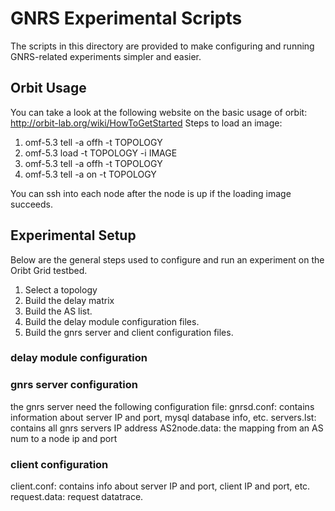 # GNRS Experimental Scripts #
The scripts in this directory are provided to make configuring and running
GNRS-related experiments simpler and easier.

## Orbit Usage ##
You can take a look at the following website on the basic usage of orbit:
	http://orbit-lab.org/wiki/HowToGetStarted
Steps to load an image:

1. omf-5.3 tell -a offh -t TOPOLOGY
1. omf-5.3 load -t TOPOLOGY -i IMAGE
1. omf-5.3 tell -a offh -t TOPOLOGY
1. omf-5.3 tell -a on -t TOPOLOGY

You can ssh into each node after the node is up if the loading image succeeds.


## Experimental Setup ##
Below are the general steps used to configure and run an experiment on the
Oribt Grid testbed.

1. Select a topology
1. Build the delay matrix
1. Build the AS list.
1. Build the delay module configuration files.
1. Build the gnrs server and client configuration files.

### delay module configuration ###


### gnrs server configuration ###
the gnrs server need the following configuration file:
gnrsd.conf: contains information about server IP and port, mysql database info, etc.
servers.lst: contains all gnrs servers IP address
AS2node.data: the mapping from an AS num to a node ip and port

### client configuration ###
client.conf: contains info about server IP and port, client IP and port, etc.
request.data: request datatrace.
